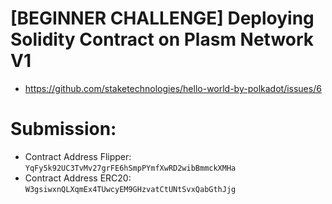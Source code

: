 # [BEGINNER CHALLENGE] Deploying Solidity Contract on Plasm Network V1
* https://github.com/staketechnologies/hello-world-by-polkadot/issues/6

# Submission:
* Contract Address Flipper:  `YqFy5k92UC3TvMv27grFE6hSmpPYmfXwRD2wibBmmckXMHa`
* Contract Address   ERC20: `W3gsiwxnQLXqmEx4TUwcyEM9GHzvatCtUNtSvxQabGthJjg`
